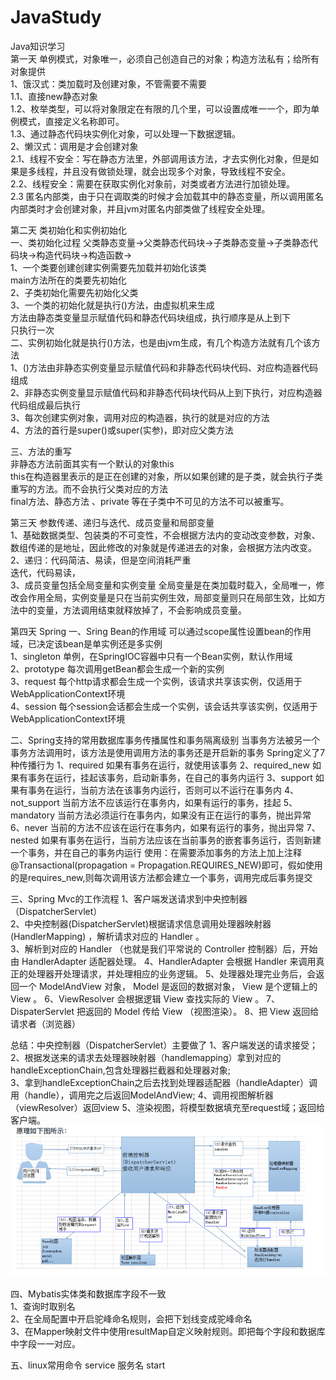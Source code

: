 # JavaStudy
Java知识学习</br>
第一天 单例模式，对象唯一，必须自己创造自己的对象；构造方法私有；给所有对象提供  
1、饿汉式：类加载时及创建对象，不管需要不需要  
1.1、直接new静态对象  
1.2、枚举类型，可以将对象限定在有限的几个里，可以设置成唯一一个，即为单例模式，直接定义名称即可。  
1.3、通过静态代码块实例化对象，可以处理一下数据逻辑。  
2、懒汉式：调用是才会创建对象  
2.1、线程不安全：写在静态方法里，外部调用该方法，才去实例化对象，但是如果是多线程，并且没有做锁处理，就会出现多个对象，导致线程不安全。  
2.2、线程安全：需要在获取实例化对象前，对类或者方法进行加锁处理。  
2.3 匿名内部类，由于只在调取类的时候才会加载其中的静态变量，所以调用匿名内部类时才会创建对象，并且jvm对匿名内部类做了线程安全处理。  

第二天 类初始化和实例初始化  
一、类初始化过程 父类静态变量->父类静态代码块->子类静态变量->子类静态代码块->构造代码块->构造函数->  
1、一个类要创建创建实例需要先加载并初始化该类  
    main方法所在的类要先初始化  
2、子类初始化需要先初始化父类  
3、一个类的初始化就是执行<clinit>()方法，由虚拟机来生成  
   <clinit>方法由静态类变量显示赋值代码和静态代码块组成，执行顺序是从上到下  
   <clinit>只执行一次  
二、实例初始化就是执行<init>()方法，也是由jvm生成，有几个构造方法就有几个该方法  
1、<init>()方法由非静态实例变量显示赋值代码和非静态代码块代码、对应构造器代码组成  
2、非静态实例变量显示赋值代码和非静态代码块代码从上到下执行，对应构造器代码组成最后执行  
3、每次创建实例对象，调用对应的构造器，执行的就是对应的<init>方法  
4、<init>方法的首行是super()或super(实参)，即对应父类<init>方法  

三、方法的重写  
非静态方法前面其实有一个默认的对象this  
this在构造器里表示的是正在创建的对象，所以如果创建的是子类，就会执行子类重写的方法。而不会执行父类对应的方法  
final方法、静态方法 、private 等在子类中不可见的方法不可以被重写。  

第三天 参数传递、递归与迭代、成员变量和局部变量  
1、基础数据类型、包装类的不可变性，不会根据方法内的变动改变参数，对象、数组传递的是地址，因此修改的对象就是传递进去的对象，会根据方法内改变。  
2、递归：代码简洁、易读，但是空间消耗严重   
   迭代，代码易读，  
3、成员变量包括全局变量和实例变量 全局变量是在类加载时载入，全局唯一，修改会作用全局，实例变量是只在当前实例生效，局部变量则只在局部生效，比如方法中的变量，方法调用结束就释放掉了，不会影响成员变量。  

第四天 Spring
一、Sring Bean的作用域
可以通过scope属性设置bean的作用域，已决定该bean是单实例还是多实例  
1、singleton 单例，在SpringIOC容器中只有一个Bean实例，默认作用域  
2、prototype 每次调用getBean都会生成一个新的实例  
3、request 每个http请求都会生成一个实例，该请求共享该实例，仅适用于WebApplicationContext环境  
4、session 每个session会话都会生成一个实例，该会话共享该实例，仅适用于WebApplicationContext环境  

二、Spring支持的常用数据库事务传播属性和事务隔离级别
当事务方法被另一个事务方法调用时，该方法是使用调用方法的事务还是开启新的事务
Spring定义了7种传播行为
1、required 如果有事务在运行，就使用该事务
2、required_new 如果有事务在运行，挂起该事务，启动新事务，在自己的事务内运行
3、support 如果有事务在运行，当前方法在该事务内运行，否则可以不运行在事务内
4、not_support 当前方法不应该运行在事务内，如果有运行的事务，挂起
5、mandatory 当前方法必须运行在事务内，如果没有正在运行的事务，抛出异常
6、never 当前的方法不应该在运行在事务内，如果有运行的事务，抛出异常
7、nested 如果有事务在运行，当前方法应该在当前事务的嵌套事务运行，否则新建一个事务，并在自己的事务内运行
使用：在需要添加事务的方法上加上注释 @Transactional(propagation = Propagation.REQUIRES_NEW)即可，假如使用的是requires_new,则每次调用该方法都会建立一个事务，调用完成后事务提交  

三、Spring Mvc的工作流程
1、客户端发送请求到中央控制器（DispatcherServlet）  
2、中央控制器(DispatcherServlet)根据请求信息调⽤处理器映射器(HandlerMapping) ，解析请求对应的 Handler 。  
3、解析到对应的 Handler （也就是我们平常说的 Controller 控制器）后，开始由 HandlerAdapter 适配器处理。
4、HandlerAdapter 会根据 Handler 来调⽤真正的处理器开处理请求，并处理相应的业务逻辑。
5、处理器处理完业务后，会返回⼀个 ModelAndView 对象， Model 是返回的数据对象， View 是个逻辑上的 View 。
6、ViewResolver 会根据逻辑 View 查找实际的 View 。
7、DispaterServlet 把返回的 Model 传给 View （视图渲染）。
8、把 View 返回给请求者（浏览器）

总结：中央控制器（DispatcherServlet）主要做了
1、客户端发送的请求接受；  
2、根据发送来的请求去处理器映射器（handlemapping）拿到对应的handleExceptionChain,包含处理器拦截器和处理器对象;  
3、拿到handleExceptionChain之后去找到处理器适配器（handleAdapter）调用（handle），调用完之后返回ModelAndView;
4、调用视图解析器（viewResolver）返回view
5、渲染视图，将模型数据填充至request域；返回给客户端。
![img.png](img.png)

四、Mybatis实体类和数据库字段不一致  
1、查询时取别名  
2、在全局配置中开启驼峰命名规则，会把下划线变成驼峰命名  
3、在Mapper映射文件中使用resultMap自定义映射规则。即把每个字段和数据库中字段一一对应。  

五、linux常用命令
service 服务名 start
